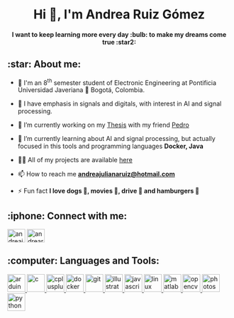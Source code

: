 <h1 align="center">Hi 👋, I'm Andrea Ruiz Gómez</h1>
<h4 align="center">I want to keep learning more every day :bulb: to make my dreams come true :star2:</h4>

<h2 align="left">:star: About me:</h2>
<p align="left">
  
- :school: I'm an 8<sup>th</sup> semester student of Electronic Engineering at Pontificia Universidad Javeriana :round_pushpin: Bogotá, Colombia.

- :pencil: I have emphasis in signals and digitals, with interest in AI and signal processing.
  
- 🔭 I’m currently working on my [Thesis](https://github.com/users/PedroRuizCode/projects/1) with my friend [Pedro](https://github.com/users/PedroRuizCode)

- 🌱 I’m currently learning about AI and signal processing, but actually focused in this tools and programming languages **Docker, Java**

- 👨‍💻 All of my projects are available [here](https://github.com/andrearuizg?tab=repositories)

- 📫 How to reach me **andreajulianaruiz@hotmail.com**

- ⚡ Fun fact **I love dogs :dog:, movies :movie_camera:, drive :red_car: and hamburgers :hamburger:**

<h2 align="left">:iphone: Connect with me:</h2>
<p align="left">
<a href="https://fb.com/andreajulianaruiz1" target="blank"><img align="center" src="https://cdn.jsdelivr.net/npm/simple-icons@3.0.1/icons/facebook.svg" alt="andreajulianaruiz1" height="30" width="40" /></a>
<a href="https://instagram.com/andrearuizg_" target="blank"><img align="center" src="https://cdn.jsdelivr.net/npm/simple-icons@3.0.1/icons/instagram.svg" alt="andrearuizg_" height="30" width="40" /></a>
</p>

<h2 align="left">:computer: Languages and Tools:</h2>
<p align="left"> <a href="https://www.arduino.cc/" target="_blank"> <img src="https://cdn.worldvectorlogo.com/logos/arduino-1.svg" alt="arduino" width="40" height="40"/> </a> <a href="https://www.cprogramming.com/" target="_blank"> <img src="https://devicons.github.io/devicon/devicon.git/icons/c/c-original.svg" alt="c" width="40" height="40"/> </a> <a href="https://www.w3schools.com/cpp/" target="_blank"> <img src="https://devicons.github.io/devicon/devicon.git/icons/cplusplus/cplusplus-original.svg" alt="cplusplus" width="40" height="40"/> </a> <a href="https://www.docker.com/" target="_blank"> <img src="https://devicons.github.io/devicon/devicon.git/icons/docker/docker-original-wordmark.svg" alt="docker" width="40" height="40"/> </a> <a href="https://git-scm.com/" target="_blank"> <img src="https://www.vectorlogo.zone/logos/git-scm/git-scm-icon.svg" alt="git" width="40" height="40"/> </a> <a href="https://www.adobe.com/in/products/illustrator.html" target="_blank"> <img src="https://www.vectorlogo.zone/logos/adobe_illustrator/adobe_illustrator-icon.svg" alt="illustrator" width="40" height="40"/> </a> <a href="https://developer.mozilla.org/en-US/docs/Web/JavaScript" target="_blank"> <img src="https://devicons.github.io/devicon/devicon.git/icons/javascript/javascript-original.svg" alt="javascript" width="40" height="40"/> </a> <a href="https://www.linux.org/" target="_blank"> <img src="https://devicons.github.io/devicon/devicon.git/icons/linux/linux-original.svg" alt="linux" width="40" height="40"/> </a> <a href="https://www.mathworks.com/" target="_blank"> <img src="https://upload.wikimedia.org/wikipedia/commons/2/21/Matlab_Logo.png" alt="matlab" width="40" height="40"/> </a> <a href="https://opencv.org/" target="_blank"> <img src="https://www.vectorlogo.zone/logos/opencv/opencv-icon.svg" alt="opencv" width="40" height="40"/> </a> <a href="https://www.photoshop.com/en" target="_blank"> <img src="https://devicons.github.io/devicon/devicon.git/icons/photoshop/photoshop-plain.svg" alt="photoshop" width="40" height="40"/> </a> <a href="https://www.python.org" target="_blank"> <img src="https://devicons.github.io/devicon/devicon.git/icons/python/python-original.svg" alt="python" width="40" height="40"/> </a> </p>


